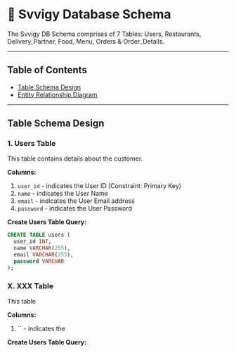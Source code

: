 # 🧬 Svvigy Database Schema
The Svvigy DB Schema comprises of 7 Tables: Users, Restaurants, Delivery_Partner, Food, Menu, Orders & Order_Details.

---

## Table of Contents
- [Table Schema Design](#table-schema-design)
- [Entity Relationship Diagram](#entity-relationship-diagram)

---

## Table Schema Design

### 1. Users Table
This table contains details about the customer.

**Columns:**

1. `user_id` - indicates the User ID (Constraint: Primary Key)
2. `name` - indicates the User Name
3. `email` - indicates the User Email address
4. `password` - indicates the User Password

**Create Users Table Query:**

```sql
CREATE TABLE users (
  user_id INT,
  name VARCHAR(255),
  email VARCHAR(255),
  password VARCHAR
);
```

### X. XXX Table
This table 

**Columns:**

1. `` - indicates the

**Create Users Table Query:**

```sql

```

